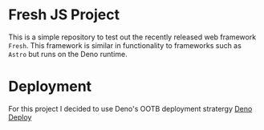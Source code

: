 # Fresh JS Project

This is a simple repository to test out the recently released web framework `Fresh`. This framework is similar in functionality to frameworks such as `Astro` but runs on the Deno runtime.

# Deployment

For this project I decided to use Deno's OOTB deployment stratergy [Deno Deploy](https://deno.com/deploy)